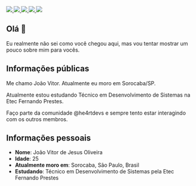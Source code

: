 <div>
  <a target="_blank" href="https://www.linkedin.com/in/joaovitordejesusoliveira">
    <img src="https://img.shields.io/badge/LinkedIn-0077B5?style=for-the-badge&logo=linkedin&logoColor=white">
  </a>
  <a target="_blank" href="https://twitter.com/joaovjo">
    <img src="https://img.shields.io/badge/Twitter-1DA1F2?style=for-the-badge&logo=twitter&logoColor=white">
  </a>
  <a target="_blank" href="https://www.instagram.com/joaovjo/">
    <img src="https://img.shields.io/badge/Instagram-E4405F?style=for-the-badge&logo=instagram&logoColor=white">
  </a>
  <a target="_blank" href="https://www.twitch.tv/joaovjo">
    <img src="https://img.shields.io/badge/Twitch-9146FF?style=for-the-badge&logo=twitch&logoColor=white">
  </a>
  <a target="_blank" href="https://www.facebook.com/joaovitordejesusoliveira">
    <img src="https://img.shields.io/badge/Facebook-1877F2?style=for-the-badge&logo=facebook&logoColor=white">
  </a>
</div>

## Olá 👋

Eu realmente não sei como você chegou aqui, mas vou tentar mostrar um pouco sobre mim para vocês.

## Informações públicas

Me chamo João Vitor. Atualmente eu moro em Sorocaba/SP.

Atualmente estou estudando Técnico em Desenvolvimento de Sistemas na Etec Fernando Prestes.

Faço parte da comunidade @he4rtdevs e sempre tento estar interagindo com os outros membros.

## Informações pessoais

* **Nome**: João Vitor de Jesus Oliveira
* **Idade**: 25
* **Atualmente moro em**: Sorocaba, São Paulo, Brasil
* **Estudando**: Técnico em Desenvolvimento de Sistemas pela Etec Fernando Prestes
